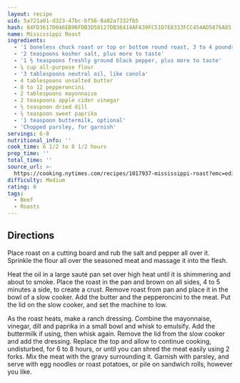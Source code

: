 ```yaml
---
layout: recipe
uid: 5a721a01-d323-47bc-bf56-8a82a7332fb5
hash: 84FD3617D046EB96FDB3D58127DB36414AFA39FC51D7E8333FCC454AD5876A85
name: Mississippi Roast
ingredients:
  - '1 boneless chuck roast or top or bottom round roast, 3 to 4 pounds'
  - '2 teaspoons kosher salt, plus more to taste'
  - '1 ½ teaspoons freshly ground black pepper, plus more to taste'
  - ¼ cup all-purpose flour
  - '3 tablespoons neutral oil, like canola'
  - 4 tablespoons unsalted butter
  - 8 to 12 pepperoncini
  - 2 tablespoons mayonnaise
  - 2 teaspoons apple cider vinegar
  - ½ teaspoon dried dill
  - ¼ teaspoon sweet paprika
  - '1 teaspoon buttermilk, optional'
  - 'Chopped parsley, for garnish'
servings: 6-8
nutritional_info: ''
cook_time: 6 1/2 to 8 1/2 hours
prep_time: ''
total_time: ''
source_url: >-
  https://cooking.nytimes.com/recipes/1017937-mississippi-roast?emc=edit_ck_20180919&nl=cooking&nlid=6940742920180919&te=1
difficulty: Medium
rating: 0
tags:
  - Beef
  - Roasts
---
```


## Directions

Place roast on a cutting board and rub the salt and pepper all over it. Sprinkle the flour all over the seasoned meat and massage it into the flesh.

Heat the oil in a large sauté pan set over high heat until it is shimmering and about to smoke. Place the roast in the pan and brown on all sides, 4 to 5 minutes a side, to create a crust. Remove roast from pan and place it in the bowl of a slow cooker. Add the butter and the pepperoncini to the meat. Put the lid on the slow cooker, and set the machine to low.

As the roast heats, make a ranch dressing. Combine the mayonnaise, vinegar, dill and paprika in a small bowl and whisk to emulsify. Add the buttermilk if using, then whisk again. Remove the lid from the slow cooker and add the dressing. Replace the top and allow to continue cooking, undisturbed, for 6 to 8 hours, or until you can shred the meat easily using 2 forks. Mix the meat with the gravy surrounding it. Garnish with parsley, and serve with egg noodles or roast potatoes, or pile on sandwich rolls, however you like.
